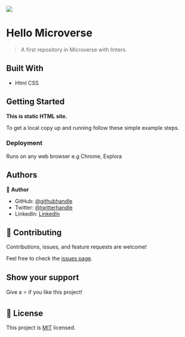 ![](https://img.shields.io/badge/Microverse-blueviolet)

# Hello Microverse

> A first repository in Microverse with linters.


## Built With

- Html CSS


## Getting Started

**This is static HTML site.**


To get a local copy up and running follow these simple example steps.

### Deployment
Runs on any web browser e.g Chrome, Explora 


## Authors

👤 **Author**

- GitHub: [@githubhandle](https://github.com/tsohleDev)
- Twitter: [@twitterhandle](https://twitter.com/RealTsohle)
- LinkedIn: [LinkedIn](https://www.linkedin.com/in/tsohle-mokhemisi-3687401b2/)

## 🤝 Contributing

Contributions, issues, and feature requests are welcome!

Feel free to check the [issues page](../../issues/).

## Show your support

Give a ⭐️ if you like this project!


## 📝 License

This project is [MIT](./LICENSE) licensed.

